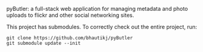 pyButler: a full-stack web application for managing metadata and photo uploads to flickr and other social networking sites.

This project has submodules. To correctly check out the entire project, run:

    git clone https://github.com/bhautikj/pyButler
    git submodule update --init
